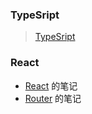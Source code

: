 ### TypeSript
> [TypeSript](TypeSript/docs)
### React
 + [React](React/docs?id=react-脚手架（cli）) 的笔记
 + [Router](React-Router/docs) 的笔记
